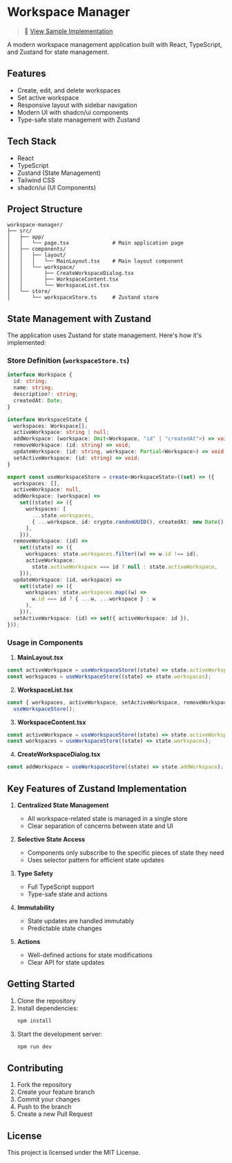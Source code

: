 # Workspace Manager

> 📝 [View Sample Implementation](sample.tsx)

A modern workspace management application built with React, TypeScript, and Zustand for state management.

## Features

- Create, edit, and delete workspaces
- Set active workspace
- Responsive layout with sidebar navigation
- Modern UI with shadcn/ui components
- Type-safe state management with Zustand

## Tech Stack

- React
- TypeScript
- Zustand (State Management)
- Tailwind CSS
- shadcn/ui (UI Components)

## Project Structure

```
workspace-manager/
├── src/
│   ├── app/
│   │   └── page.tsx              # Main application page
│   ├── components/
│   │   ├── layout/
│   │   │   └── MainLayout.tsx    # Main layout component
│   │   └── workspace/
│   │       ├── CreateWorkspaceDialog.tsx
│   │       ├── WorkspaceContent.tsx
│   │       └── WorkspaceList.tsx
│   └── store/
│       └── workspaceStore.ts     # Zustand store
```

## State Management with Zustand

The application uses Zustand for state management. Here's how it's implemented:

### Store Definition (`workspaceStore.ts`)

```typescript
interface Workspace {
  id: string;
  name: string;
  description?: string;
  createdAt: Date;
}

interface WorkspaceState {
  workspaces: Workspace[];
  activeWorkspace: string | null;
  addWorkspace: (workspace: Omit<Workspace, "id" | "createdAt">) => void;
  removeWorkspace: (id: string) => void;
  updateWorkspace: (id: string, workspace: Partial<Workspace>) => void;
  setActiveWorkspace: (id: string) => void;
}

export const useWorkspaceStore = create<WorkspaceState>((set) => ({
  workspaces: [],
  activeWorkspace: null,
  addWorkspace: (workspace) =>
    set((state) => ({
      workspaces: [
        ...state.workspaces,
        { ...workspace, id: crypto.randomUUID(), createdAt: new Date() },
      ],
    })),
  removeWorkspace: (id) =>
    set((state) => ({
      workspaces: state.workspaces.filter((w) => w.id !== id),
      activeWorkspace:
        state.activeWorkspace === id ? null : state.activeWorkspace,
    })),
  updateWorkspace: (id, workspace) =>
    set((state) => ({
      workspaces: state.workspaces.map((w) =>
        w.id === id ? { ...w, ...workspace } : w
      ),
    })),
  setActiveWorkspace: (id) => set({ activeWorkspace: id }),
}));
```

### Usage in Components

1. **MainLayout.tsx**

```typescript
const activeWorkspace = useWorkspaceStore((state) => state.activeWorkspace);
const workspaces = useWorkspaceStore((state) => state.workspaces);
```

2. **WorkspaceList.tsx**

```typescript
const { workspaces, activeWorkspace, setActiveWorkspace, removeWorkspace } =
  useWorkspaceStore();
```

3. **WorkspaceContent.tsx**

```typescript
const activeWorkspace = useWorkspaceStore((state) => state.activeWorkspace);
const workspaces = useWorkspaceStore((state) => state.workspaces);
```

4. **CreateWorkspaceDialog.tsx**

```typescript
const addWorkspace = useWorkspaceStore((state) => state.addWorkspace);
```

## Key Features of Zustand Implementation

1. **Centralized State Management**

   - All workspace-related state is managed in a single store
   - Clear separation of concerns between state and UI

2. **Selective State Access**

   - Components only subscribe to the specific pieces of state they need
   - Uses selector pattern for efficient state updates

3. **Type Safety**

   - Full TypeScript support
   - Type-safe state and actions

4. **Immutability**

   - State updates are handled immutably
   - Predictable state changes

5. **Actions**
   - Well-defined actions for state modifications
   - Clear API for state updates

## Getting Started

1. Clone the repository
2. Install dependencies:
   ```bash
   npm install
   ```
3. Start the development server:
   ```bash
   npm run dev
   ```

## Contributing

1. Fork the repository
2. Create your feature branch
3. Commit your changes
4. Push to the branch
5. Create a new Pull Request

## License

This project is licensed under the MIT License.
